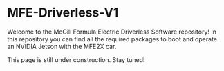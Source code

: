 # MFE-Driverless-V1

Welcome to the McGill Formula Electric Driverless Software repository! In this repository you can find all the required packages to boot and operate an NVIDIA Jetson with the MFE2X car. 

This page is still under construction. Stay tuned!

